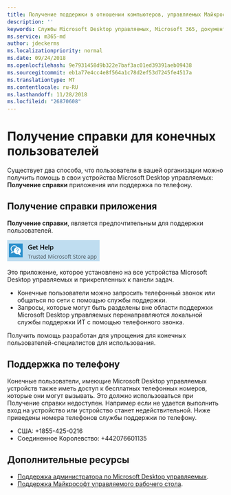 ```yaml
---
title: Получение поддержки в отношении компьютеров, управляемых Майкрософт
description: ''
keywords: Службы Microsoft Desktop управляемых, Microsoft 365, документация
ms.service: m365-md
author: jdeckerms
ms.localizationpriority: normal
ms.date: 09/24/2018
ms.openlocfilehash: 9e7931458d9b322e7baf3ac01ed39391aeb09438
ms.sourcegitcommit: eb1a77e4cc4e8f564a1c78d2ef53d7245fe4517a
ms.translationtype: MT
ms.contentlocale: ru-RU
ms.lasthandoff: 11/28/2018
ms.locfileid: "26870608"
---
```

# <a name="getting-help-for-end-users"></a>Получение справки для конечных пользователей

Существует два способа, что пользователи в вашей организации можно получить помощь в свои устройства Microsoft Desktop управляемых: **Получение справки** приложения или поддержка по телефону. 

## <a name="get-help-app"></a>Получение справки приложения

**Получение справки**, является предпочтительным для поддержки пользователей. 

![Получение справки](images/get-help.png)

Это приложение, которое установлено на все устройства Microsoft Desktop управляемых и прикрепленных к панели задач. 

- Конечные пользователи можно запросить телефонный звонок или общаться по сети с помощью службы поддержки.
- Запросы, которые могут быть разделены вне области поддержки Microsoft Desktop управляемых перенаправляются локальной службы поддержки ИТ с помощью телефонного звонка.  

Получить помощь разработан для упрощения для конечных пользователей-специалистов для использования. 

## <a name="phone-support"></a>Поддержка по телефону

Конечные пользователи, имеющие Microsoft Desktop управляемых устройств также иметь доступ к бесплатных телефонных номеров, которые они могут вызывать. Это должно использоваться при Получение справки недоступен. Например если не удается выполнить вход на устройство или устройство станет недействительной. Ниже приведены номера телефонов службы поддержки по телефону.

- США: +1855-425-0216
- Соединенное Королевство: +442076601135 


## <a name="additional-resources"></a>Дополнительные ресурсы
- [Поддержка администратора по Microsoft Desktop управляемых](admin-support.md). 
- [Поддержка Майкрософт управляемого рабочего стола](../service-description/support.md).